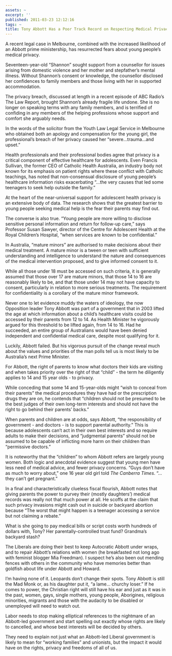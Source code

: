 ```yaml
---
assets: ~
excerpt: ''
published: 2011-03-23 12:12:16
tags: ~
title: Tony Abbott Has a Poor Track Record on Respecting Medical Privacy for Teens
---
```

A recent legal case in Melbourne, combined with the increased likelihood
of an Abbott prime ministership, has resurrected fears about young
people’s medical privacy.

Seventeen-year-old “Shannon” sought support from a counsellor for issues
arising from domestic violence and her mother and stepfather’s mental
illness. Without Shannon’s consent or knowledge, the counsellor
disclosed her confidences to family members and those living with her in
supported accommodation.

The privacy breach, discussed at length in a recent episode of ABC
Radio’s The Law Report, brought Shannon’s already fragile life undone.
She is no longer on speaking terms with any family members, and is
terrified of confiding in any members of the helping professions whose
support and comfort she arguably needs.

In the words of the solicitor from the Youth Law Legal Service in
Melbourne who obtained both an apology and compensation for the young
girl, the professional’s breach of her privacy caused her
“severe…trauma…and upset.”

Health professionals and their professional bodies agree that privacy is
a critical component of effective healthcare for adolescents. Even
Francis Sullivan, the former CEO of Catholic Health Australia, an
industry body not known for its emphasis on patient rights where these
conflict with Catholic teachings, has noted that non-consensual
disclosure of young people’s healthcare information risks exacerbating
“…the very causes that led some teenagers to seek help outside the
family.”

At the heart of the near-universal support for adolescent health privacy
is an extensive body of data. The research shows that the greatest
barrier to young people seeking medical help is the fear their parents
may find out.

The converse is also true. “Young people are more willing to disclose
sensitive personal information and return for follow-up care,” says
Professor Susan Sawyer, director of the Centre for Adolescent Health at
the Royal Children’s Hospital, “when services are known to be
confidential.”

In Australia, “mature minors” are authorised to make decisions about
their medical treatment. A mature minor is a tween or teen with
sufficient understanding and intelligence to understand the nature and
consequences of the medical intervention proposed, and to give informed
consent to it.

While all those under 18 must be accessed on such criteria, it is
generally assumed that those over 17 are mature minors, that those 14 to
16 are reasonably likely to be, and that those under 14 may not have
capacity to consent, particularly in relation to more serious
treatments. The requirement for confidentiality is a corollary of the
mature minor framework.

Never one to let evidence muddy the waters of ideology, the now
Opposition leader Tony Abbott was part of a government that in 2003
lifted the age at which information about a child’s healthcare visits
could be accessed by their parents from 12 to 14. As Health Minister he
vigorously argued for this threshold to be lifted again, from 14 to 16.
Had he succeeded, an entire group of Australians would have been denied
independent and confidential medical care, despite most qualifying for
it.

Luckily, Abbott failed. But his vigorous pursuit of the change reveal
much about the values and priorities of the man polls tell us is most
likely to be Australia’s next Prime Minister.

For Abbott, the right of parents to know what doctors their kids are
visiting and when takes priority over the right of that “child” - the
term he diligently applies to 14 and 15 year olds - to privacy.

While conceding that some 14 and 15-year-olds might “wish to conceal
from their parents” the medical procedures they have had or the
prescription drugs they are on, he contends that “children should not be
presumed to be the best judges of their own long-term interests and
should not have the right to go behind their parents’ backs.”

When parents and children are at odds, says Abbott, “the responsibility
of government - and doctors - is to support parental authority.” This is
because adolescents can’t act in their own best interests and so require
adults to make their decisions, and “judgmental parents” should not be
assumed to be capable of inflicting more harm on their children than
“permissive doctors.”

It is noteworthy that the “children” to whom Abbott refers are largely
young women. Both logic and anecdotal evidence suggest that young men
have less need of medical advice, and fewer privacy concerns. “Guys
don’t have as much to worry about,” one 16 year old girl told *The
Canberra Times*. “… they can’t get pregnant.”

In a final and characteristically clueless fiscal flourish, Abbott notes
that giving parents the power to purvey their (mostly daughters’)
medical records was really not that much power at all. He scoffs at the
claim that such privacy invasions might cash out in suicide or backyard
abortion because “The worst that might happen is a teenager accessing a
service but not claiming a rebate.”

What is she going to pay medical bills or script costs worth hundreds of
dollars with, Tony? Her parentally-controlled trust fund? Grandma’s
backyard stash?

The Liberals are doing their best to keep Autocratic Abbott under wraps,
and to repair Abbott’s relations with women (he breakfasted not long ago
with feminist blogger Mia Freedman). I suspect he’s also been out
mending fences with others in the community who have memories better
than goldfish about life under Abbott and Howard.

I’m having none of it. Leopards don’t change their spots. Tony Abbott is
still the Mad Monk or, as his daughter put it, “a lame… churchy loser.”
If he comes to power, the Christian right will still have his ear and
just as it was in the past, women, gays, single mothers, young people,
Aborigines, religious minorities, migrants and those with the audacity
to be disabled or unemployed will need to watch out.

Labor needs to stop making elliptical references to the nightmare of an
Abbott-led government and start spelling out exactly whose rights are
likely to cancelled, and whose best interests will be decided by others.

They need to explain not just what an Abbott-led Liberal government is
likely to mean for “working families” and unionists, but the impact it
would have on the rights, privacy and freedoms of all of us.